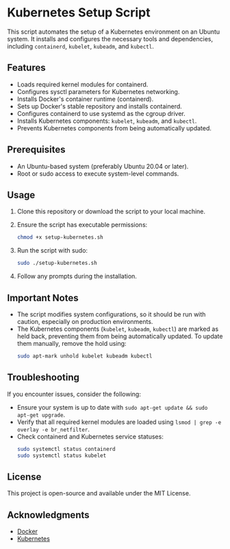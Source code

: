 # Kubernetes Setup Script

This script automates the setup of a Kubernetes environment on an Ubuntu system. It installs and configures the necessary tools and dependencies, including `containerd`, `kubelet`, `kubeadm`, and `kubectl`.

## Features

- Loads required kernel modules for containerd.
- Configures sysctl parameters for Kubernetes networking.
- Installs Docker's container runtime (containerd).
- Sets up Docker's stable repository and installs containerd.
- Configures containerd to use systemd as the cgroup driver.
- Installs Kubernetes components: `kubelet`, `kubeadm`, and `kubectl`.
- Prevents Kubernetes components from being automatically updated.

## Prerequisites

- An Ubuntu-based system (preferably Ubuntu 20.04 or later).
- Root or sudo access to execute system-level commands.

## Usage

1. Clone this repository or download the script to your local machine.

2. Ensure the script has executable permissions:
    ```bash
    chmod +x setup-kubernetes.sh
    ```

3. Run the script with sudo:
    ```bash
    sudo ./setup-kubernetes.sh
    ```

4. Follow any prompts during the installation.

## Important Notes

- The script modifies system configurations, so it should be run with caution, especially on production environments.
- The Kubernetes components (`kubelet`, `kubeadm`, `kubectl`) are marked as held back, preventing them from being automatically updated. To update them manually, remove the hold using:
    ```bash
    sudo apt-mark unhold kubelet kubeadm kubectl
    ```

## Troubleshooting

If you encounter issues, consider the following:

- Ensure your system is up to date with `sudo apt-get update && sudo apt-get upgrade`.
- Verify that all required kernel modules are loaded using `lsmod | grep -e overlay -e br_netfilter`.
- Check containerd and Kubernetes service statuses:
    ```bash
    sudo systemctl status containerd
    sudo systemctl status kubelet
    ```

## License

This project is open-source and available under the MIT License.

## Acknowledgments

- [Docker](https://www.docker.com/)
- [Kubernetes](https://kubernetes.io/)
